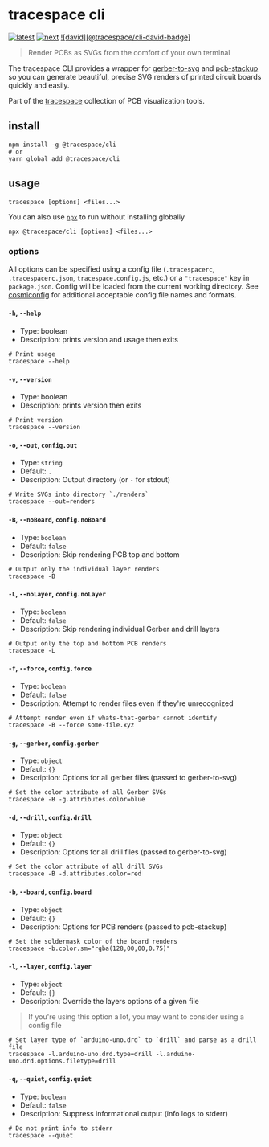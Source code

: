 # tracespace cli

[![latest][@tracespace/cli-latest-badge]][npm]
[![next][@tracespace/cli-next-badge]][npm-next]
[![david][@tracespace/cli-david-badge]][david]

> Render PCBs as SVGs from the comfort of your own terminal

The tracespace CLI provides a wrapper for [gerber-to-svg][] and [pcb-stackup][] so you can generate beautiful, precise SVG renders of printed circuit boards quickly and easily.

Part of the [tracespace][] collection of PCB visualization tools.

[gerber-to-svg]: ../gerber-to-svg
[pcb-stackup]: ../pcb-stackup
[tracespace]: https://github.com/tracespace/tracespace
[npm]: https://www.npmjs.com/package/@tracespace/cli
[npm-next]: https://www.npmjs.com/package/@tracespace/cli/v/next
[david]: https://david-dm.org/tracespace/tracespace?path=packages/cli
[@tracespace/cli-latest-badge]: https://flat.badgen.net/npm/v/@tracespace/cli
[@tracespace/cli-next-badge]: https://flat.badgen.net/npm/v/@tracespace/cli/next
[@tracepsace/cli-david-badge]: https://flat.badgen.net/david/dep/tracespace/tracespace/packages/cli

## install

```shell
npm install -g @tracespace/cli
# or
yarn global add @tracespace/cli
```

## usage

```shell
tracespace [options] <files...>
```

You can also use [`npx`][npx] to run without installing globally

```shell
npx @tracespace/cli [options] <files...>
```

[npx]: https://github.com/zkat/npx

### options

All options can be specified using a config file (`.tracespacerc`, `.tracespacerc.json`, `tracespace.config.js`, etc.) or a `"tracespace"` key in `package.json`. Config will be loaded from the current working directory. See [cosmiconfig][] for additional acceptable config file names and formats.

[cosmiconfig]: https://github.com/davidtheclark/cosmiconfig

#### `-h`, `--help`

- Type: boolean
- Description: prints version and usage then exits

```shell
# Print usage
tracespace --help
```

#### `-v`, `--version`

- Type: boolean
- Description: prints version then exits

```shell
# Print version
tracespace --version
```

<!-- insert:docs:options -->

#### `-o`, `--out`, `config.out`

* Type: `string`
* Default: `.`
* Description: Output directory (or `-` for stdout)

```shell
# Write SVGs into directory `./renders`
tracespace --out=renders
```

#### `-B`, `--noBoard`, `config.noBoard`

* Type: `boolean`
* Default: `false`
* Description: Skip rendering PCB top and bottom

```shell
# Output only the individual layer renders
tracespace -B
```

#### `-L`, `--noLayer`, `config.noLayer`

* Type: `boolean`
* Default: `false`
* Description: Skip rendering individual Gerber and drill layers

```shell
# Output only the top and bottom PCB renders
tracespace -L
```

#### `-f`, `--force`, `config.force`

* Type: `boolean`
* Default: `false`
* Description: Attempt to render files even if they're unrecognized

```shell
# Attempt render even if whats-that-gerber cannot identify
tracespace -B --force some-file.xyz
```

#### `-g`, `--gerber`, `config.gerber`

* Type: `object`
* Default: `{}`
* Description: Options for all gerber files (passed to gerber-to-svg)

```shell
# Set the color attribute of all Gerber SVGs
tracespace -B -g.attributes.color=blue
```

#### `-d`, `--drill`, `config.drill`

* Type: `object`
* Default: `{}`
* Description: Options for all drill files (passed to gerber-to-svg)

```shell
# Set the color attribute of all drill SVGs
tracespace -B -d.attributes.color=red
```

#### `-b`, `--board`, `config.board`

* Type: `object`
* Default: `{}`
* Description: Options for PCB renders (passed to pcb-stackup)

```shell
# Set the soldermask color of the board renders
tracespace -b.color.sm="rgba(128,00,00,0.75)"
```

#### `-l`, `--layer`, `config.layer`

* Type: `object`
* Default: `{}`
* Description: Override the layers options of a given file

> If you're using this option a lot, you may want to consider using a config file

```shell
# Set layer type of `arduino-uno.drd` to `drill` and parse as a drill file
tracespace -l.arduino-uno.drd.type=drill -l.arduino-uno.drd.options.filetype=drill
```

#### `-q`, `--quiet`, `config.quiet`

* Type: `boolean`
* Default: `false`
* Description: Suppress informational output (info logs to stderr)

```shell
# Do not print info to stderr
tracespace --quiet
```
<!-- endinsert:docs:options -->
